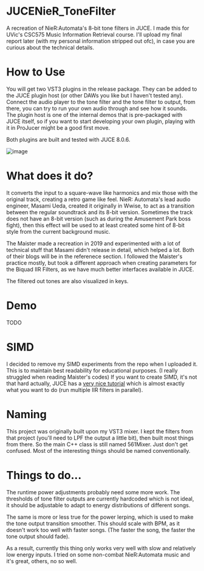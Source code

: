 # JUCENieR_ToneFilter
A recreation of NieR:Automata's 8-bit tone filters in JUCE. I made this for UVic's CSC575 Music Information Retrieval course. I'll upload my final report later (with my personal information stripped out ofc), in case you are curious about the technical details.

# How to Use
You will get two VST3 plugins in the release package. They can be added to the JUCE plugin host (or other DAWs you like but I haven't tested any). Connect the audio player to the tone filter and the tone filter to output, from there, you can try to run your own audio through and see how it sounds. The plugin host is one of the internal demos that is pre-packaged with JUCE itself, so if you want to start developing your own plugin, playing with it in ProJucer might be a good first move.

Both plugins are built and tested with JUCE 8.0.6.

![image](https://github.com/user-attachments/assets/d639d5f5-afff-4958-ad53-f413e3ba348e)

# What does it do?
It converts the input to a square-wave like harmonics and mix those with the original track, creating a retro game like feel.
NieR: Automata's lead audio engineer, Masami Ueda, created it originally in Wwise, to act as a transition between the regular soundtrack and its 8-bit version. Sometimes the track does not have an 8-bit version (such as during the Amusement Park boss fight), then this effect will be used to at least created some hint of 8-bit style from the current background music.

The Maister made a recreation in 2019 and experimented with a lot of technical stuff that Masami didn't release in detail, which helped a lot. Both of their blogs will be in the referenece section. I followed the Maister's practice mostly, but took a different approach when creating parameters for the Biquad IIR Filters, as we have much better interfaces available in JUCE.

The filtered out tones are also visualized in keys.

# Demo

TODO

# SIMD

I decided to remove my SIMD experiments from the repo when I uploaded it. This is to maintain best readability for educational purposes. (I really struggled when reading Maister's codes)
If you want to create SIMD, it's not that hard actually, JUCE has a [very nice tutorial](https://juce.com/tutorials/tutorial_simd_register_optimisation/) which is almost exactly what you want to do (run multiple IIR filters in parallel).

# Naming

This project was originally built upon my VST3 mixer. I kept the filters from that project (you'll need to LPF the output a little bit), then built most things from there. So the main C++ class is still named 561Mixer. Just don't get confused. Most of the interesting things should be named conventionally.

# Things to do...
The runtime power adjustments probably need some more work. The thresholds of tone filter outputs are currently hardcoded which is not ideal, it should be adjustable to adapt to energy distributions of different songs.

The same is more or less true for the power lerping, which is used to make the tone output transition smoother. This should scale with BPM, as it doesn't work too well with faster songs. (The faster the song, the faster the tone output should fade).

As a result, currently this thing only works very well with slow and relatively low energy inputs. I tried on some non-combat NieR:Automata music and it's great, others, no so well.


